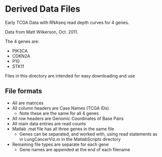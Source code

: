 # Derived Data Files
Early TCGA Data with RNAseq read depth curves for 4 genes. 

Data from Matt Wilkerson, Oct. 2011. 

The 4 genes are:
* PIK3CA
* CDKN2A
* P10
* STK11

Files in this directory are intended for easy downloading and use

##  File formats
* All are matrices
* All column headers are Case Names  (TCGA IDs)
  * Note these are the same for all 4 genes
* All row headers are Genomic Coordinates of Base Pairs
* All main data entries are read counts
* Matlab .mat file has all three genes in the same file
  * Genes can be separated, and worked with, using read statements as in LungCancerViz.m in the MatlabScripts directory
* Remaining file types are separate for each gene
  *  Gene names are appended at the end of each filename 



